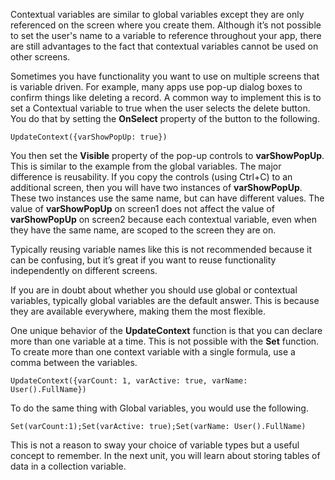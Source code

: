 Contextual variables are similar to global variables except they are only referenced on the screen where you create them. Although it’s not possible to set the user's name to a variable to reference throughout your app, there are still advantages to the fact that contextual variables cannot be used on other screens.

Sometimes you have functionality you want to use on multiple screens that is variable driven. For example, many apps use pop-up dialog boxes to confirm things like deleting a record. A common way to implement this is to set a Contextual variable to true when the user selects the delete button. You do that by setting the **OnSelect** property of the button to the following.

```
UpdateContext({varShowPopUp: true})
```

You then set the **Visible** property of the pop-up controls to **varShowPopUp**. This is similar to the example from the global variables. The major difference is reusability. If you copy the controls (using Ctrl+C) to an additional screen, then you will have two instances of **varShowPopUp**. These two instances use the same name, but can have different values. The value of **varShowPopUp** on screen1 does not affect the value of **varShowPopUp** on screen2 because each contextual variable, even when they have the same name, are scoped to the screen they are on.

Typically reusing variable names like this is not recommended because it can be confusing, but it’s great if you want to reuse functionality independently on different screens.

If you are in doubt about whether you should use global or contextual variables, typically global variables are the default answer. This is because they are available everywhere, making them the most flexible.

One unique behavior of the **UpdateContext** function is that you can declare more than one variable at a time. This is not possible with the **Set** function. To create more than one context variable with a single formula, use a comma between the variables.

```
UpdateContext({varCount: 1, varActive: true, varName: User().FullName})
```

To do the same thing with Global variables, you would use the following.

```
Set(varCount:1);Set(varActive: true);Set(varName: User().FullName)
```

This is not a reason to sway your choice of variable types but a useful concept to remember. In the next unit, you will learn about storing tables of data in a collection variable.
